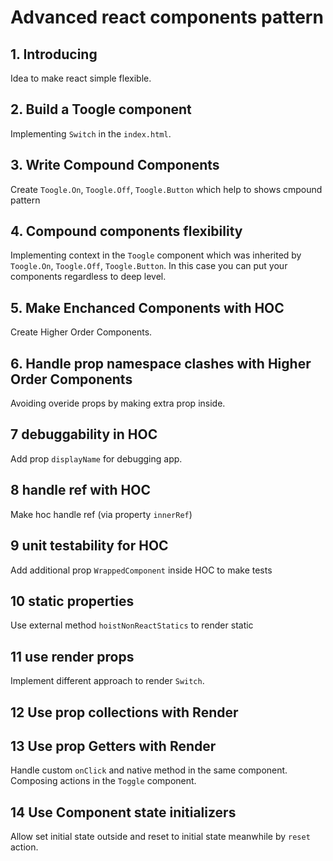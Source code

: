 # Advanced react components pattern

## 1. Introducing

Idea to make react simple flexible.

## 2. Build a Toogle component

Implementing `Switch` in the `index.html`.

## 3. Write Compound Components

Create `Toogle.On`, `Toogle.Off`, `Toogle.Button` which help to shows cmpound pattern

## 4. Compound components flexibility

Implementing context in the `Toogle` component which was inherited by `Toogle.On`, `Toogle.Off`, `Toogle.Button`.
In this case you can put your components regardless to deep level.

## 5. Make Enchanced Components with HOC

Create Higher Order Components.

## 6. Handle prop namespace clashes with Higher Order Components

Avoiding overide props by making extra prop inside.

## 7 debuggability in HOC

Add prop `displayName` for debugging app.

## 8 handle ref with HOC

Make hoc handle ref (via property `innerRef`)

## 9 unit testability for HOC

Add additional prop `WrappedComponent` inside HOC to make tests

## 10 static properties

Use external method `hoistNonReactStatics` to render static

## 11 use render props

Implement different approach to render `Switch`.

## 12 Use prop collections with Render

## 13 Use prop Getters with Render

Handle custom `onClick` and native method in the same component. Composing actions in the `Toggle` component.

## 14 Use Component state initializers

Allow set initial state outside and reset to initial state meanwhile by `reset` action.
